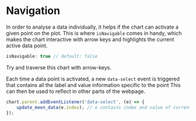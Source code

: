 
# Navigation

In order to analyse a data individually, it helps if the chart can activate a given point on the plot. This is where `isNavigable` comes in handy, which makes the chart interactive with arrow keys and highlights the current active data point.

```js
isNavigable: true // default: false
```

Try and traverse this chart with arrow-keys.

<project-demo data="2" v-bind:config="{
        type: 'bar',
        height: 140,
		isNavigable: 1,
        colors: ['light-blue'],
        axisOptions: { xAxisMode: 'tick' },
        barOptions: { spaceRatio: 0.2 },
    }">
</project-demo>

Each time a data point is activated, a new `data-select` event is triggered that contains all the label and value information specific to the point This can then be used to reflect in other parts of the webpage.

```js
chart.parent.addEventListener('data-select', (e) => {
    update_moon_data(e.index); // e contains index and value of current datapoint
});
```

